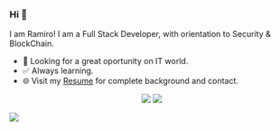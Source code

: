<!-- <img src=""> -->
  
### Hi 👋 
I am Ramiro! I am a Full Stack Developer, with orientation to Security & BlockChain.
- 🤝 Looking for a great oportunity on IT world.
- ✅ Always learning.
- 🌐 Visit my [Resume](https://drive.google.com/file/d/13jBHzNsvspBnl4TzKgZJj4LNmEnpQ66P/view?usp=sharing) for complete background and contact.

<p align = "center">
  <img src = "https://github-readme-stats.vercel.app/api?username=ramirofazio&show_icons=true&theme=radical&line_height=33">
  <img src = "https://github-readme-stats.vercel.app/api/top-langs/?username=ramirofazio&hide_langs_below=.25&theme=radical">
</p>


[<img align = "center" src="https://img.shields.io/badge/linkedin-%230077B5.svg?&style=for-the-badge&logo=linkedin&logoColor=white" />](https://www.linkedin.com/in/ramiro-fazio-dattoli/)
